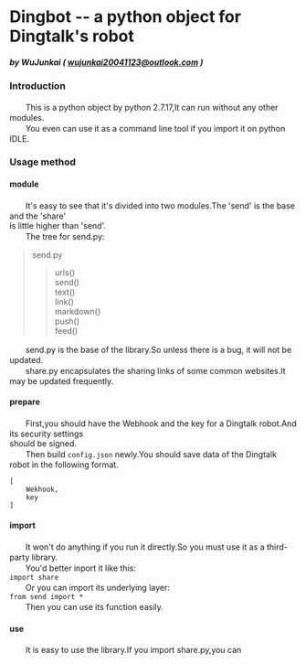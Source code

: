 # Dingbot -- a python object for Dingtalk's robot
##### by WuJunkai ( wujunkai20041123@outlook.com )

### Introduction
　　This is a python object by python 2.7.17,It can run without any other modules.  
　　You even can use it as a command line tool if you import it on python IDLE.
### Usage method
#### module
　　It's easy to see that it's divided into two modules.The 'send' is the base and the 'share'  
is little higher than 'send'.  
　　The tree for send.py:  
> send.py  
>> urls()  
>> send()  
>> text()  
>> link()  
>> markdown()  
>> push()  
>> feed()  

　　send.py is the base of the library.So unless there is a bug, it will not be updated.  
　　share.py encapsulates the sharing links of some common websites.It may be updated frequently.
#### prepare
　　First,you should have the Webhook and the key for a Dingtalk robot.And its security settings  
should be signed.  
　　Then build `config.json` newly.You should save data of the Dingtalk robot in the following format.  
```
[
    Wekhook,
    key
]
```
#### import 
　　It won't do anything if you run it directly.So you must use it as a third-party library.  
　　You'd better inport it like this:  
``import share``  
　　Or you can import its underlying layer:  
``from send import *``  
　　Then you can use its function easily.  
#### use
　　It is easy to use the library.If you import share.py,you can 
